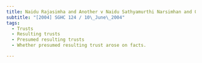 ```yaml
---
title: Naidu Rajasimha and Another v Naidu Sathyamurthi Narsimhan and Others 
subtitle: "[2004] SGHC 124 / 10\_June\_2004"
tags:
  - Trusts
  - Resulting trusts
  - Presumed resulting trusts
  - Whether presumed resulting trust arose on facts.

---
```


